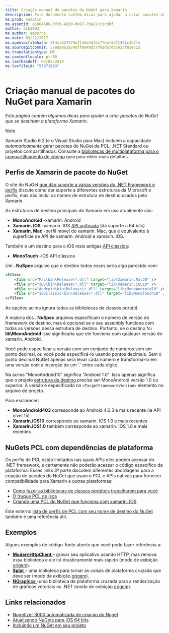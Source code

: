 ```yaml
---
title: Criação manual de pacotes do NuGet para Xamarin
description: Este documento contém dicas para ajudar a criar pacotes do NuGet que se destinam a plataforma Xamarin. Ele descreve os perfis de Xamarin de pacote do NuGet, PCL NuGets com dependências de plataforma e links para vários exemplos de código-fonte aberto.
ms.prod: xamarin
ms.assetid: a5964686-5fc6-4280-b087-7ba27cc1c8bf
author: asb3993
ms.author: amburns
ms.date: 03/22/2017
ms.openlocfilehash: 4f4ca327479a7f4eb4a7dc7feafdd71291c1b7fe
ms.sourcegitcommit: 57e8a0a10246ff9a4bd37f01d67ddc635f81e723
ms.translationtype: MT
ms.contentlocale: pt-BR
ms.lasthandoff: 03/08/2019
ms.locfileid: "57671683"
---
```

# <a name="manually-creating-nuget-packages-for-xamarin"></a>Criação manual de pacotes do NuGet para Xamarin

_Esta página contém algumas dicas para ajudar a criar pacotes do NuGet que se destinam a plataforma Xamarin._

> [!NOTE]
> Xamarin Studio 6.2 (e o Visual Studio para Mac) incluem a capacidade _automaticamente_ gerar pacotes do NuGet de PCL, .NET Standard ou projetos compartilhados. Consulte a [bibliotecas de multiplataforma para o compartilhamento de código](~/cross-platform/app-fundamentals/nuget-multiplatform-libraries/index.md) guia para obter mais detalhes.

## <a name="nuget-package-xamarin-profiles"></a>Perfis de Xamarin de pacote do NuGet

O site do NuGet [que dão suporte a várias versões do .NET Framework e perfis](https://docs.nuget.org/create/enforced-package-conventions) discute como dar suporte a diferentes estruturas da Microsoft e perfis, mas não inclui os nomes de estrutura de destino usados pelo Xamarin.

As estruturas de destino principais do Xamarin em uso atualmente são:

* **MonoAndroid** -xamarin. Android
* **Xamarin. IOS** -xamarin. IOS [API unificada](~/cross-platform/macios/unified/index.md) (dá suporte a 64 bits)
* **Xamarin. Mac** -perfil móvel do xamarin. Mac, que é equivalente à superfície de API de xamarin. Android e xamarin. IOS.

Também é um destino para o iOS mais antigas [API clássica](~/cross-platform/macios/unified/index.md):

* **MonoTouch** -iOS API clássica

Um **. NuSpec** arquivo que o destino todos esses seria algo parecido com:

```xml
<files>
    <file src="Mac\bin\Release\*.dll" target="lib\Xamarin.Mac20" />
    <file src="iOS\bin\Release\*.dll" target="lib\Xamarin.iOS10" />
    <file src="Android\bin\Release\*.dll" target="lib\MonoAndroid10" />
    <file src="iOSClassic\bin\Release\*.dll" target="lib\MonoTouch10" />
</files>
```

As opções acima ignora todas as bibliotecas de classes portátil.

A maioria dos **. NuSpec** arquivos especificam o número de versão do framework de destino, mas é opcional se o seu assembly funciona com todas as versões dessa estrutura de destino. Portanto, se o destino foi **lib\MonoAndroid** isso significaria que ele funciona com qualquer versão do xamarin. Android.

Você pode especificar a versão com um conjunto de números sem um ponto decimal, ou você pode especificá-lo usando pontos decimais. Sem o ponto decimal NuGet apenas será levar cada número e transformá-lo em uma versão com a inserção de um '.' entre cada dígito.

Na acima "MonoAndroid10" significa "Android 1.0". Isso apenas significa que o projeto [estrutura de destino](~/android/app-fundamentals/android-api-levels.md) precisa ser MonoAndroid versão 1.0 ou superior. A versão é especificada no `<TargetFrameworkVersion>` elemento no arquivo de projeto.

Para esclarecer:

- **MonoAndroid403** corresponde ao Android 4.0.3 e mais recente (ie API nível 15)
- **Xamarin.iOS10** corresponde ao xamarin. IOS 1.0 e mais recentes
- **Xamarin.iOS1.0** também corresponde ao xamarin. IOS 1.0 e mais recentes

## <a name="pcl-nugets-with-platform-dependencies"></a>NuGets PCL com dependências de plataforma

Os perfis de PCL estão limitados nas quais APIs eles podem acessar do .NET framework, e certamente não poderão acessar o código específico da plataforma. Esses links 3ª parte discutem diferentes abordagens para a criação de pacotes do NuGet que usam o PCL e APIs nativas para fornecer compatibilidade para Xamarin e outras plataformas:

- [Como fazer as bibliotecas de classes portáteis trabalharem para você](http://blogs.msdn.com/b/dsplaisted/archive/2012/08/27/how-to-make-portable-class-libraries-work-for-you.aspx)
- [O truque PCL de isca](http://log.paulbetts.org/the-bait-and-switch-pcl-trick/)
- [Criando uma PCL do NuGet que funciona com xamarin. IOS](http://www.jimbobbennett.io/creating-a-nuget-pcl-that-works-with-xamarin-ios/)

Este externo [lista de perfis de PCL com seu nome de destino do NuGet](http://embed.plnkr.co/03ck2dCtnJogBKHJ9EjY) também é uma referência útil.

## <a name="examples"></a>Exemplos

Alguns exemplos de código-fonte aberto que você pode fazer referência a:

- [**ModernHttpClient** ](https://www.nuget.org/packages/modernhttpclient/) – gravar seu aplicativo usando HTTP, mas remova essa biblioteca e ele irá drasticamente mais rápido (modo de exibição [origem](https://github.com/paulcbetts/ModernHttpClient)).
- [**Splat** ](https://www.nuget.org/packages/Splat/) – uma biblioteca para tornar as coisas de plataforma cruzada que deve ser (modo de exibição [origem](https://github.com/paulcbetts/Splat)).
- [**NGraphics** ](https://www.nuget.org/packages/NGraphics/) -uma biblioteca de plataforma cruzada para a renderização de gráficos vetoriais no .NET (modo de exibição [origem](https://github.com/praeclarum/NGraphics/blob/master/NGraphics.nuspec)).

## <a name="related-links"></a>Links relacionados

- [Nugetizer 3000 automatizada de criação do Nuget](~/cross-platform/app-fundamentals/nuget-multiplatform-libraries/index.md)
- [Atualizando NuGets para iOS 64 bits](https://blog.xamarin.com/how-to-update-nuget-packages-for-64-bit/)
- [Incluindo um NuGet em seu projeto](https://docs.microsoft.com/visualstudio/mac/nuget-walkthrough)
